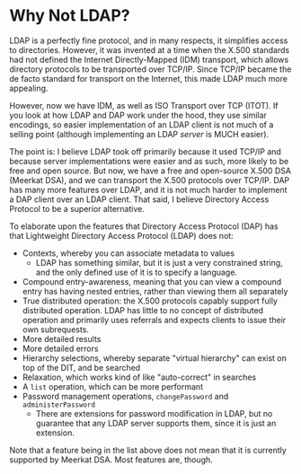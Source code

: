 # Why Not LDAP?

LDAP is a perfectly fine protocol, and in many respects, it simplifies access to
directories. However, it was invented at a time when the X.500 standards had not
defined the Internet Directly-Mapped (IDM) transport, which allows directory
protocols to be transported over TCP/IP. Since TCP/IP became the de facto
standard for transport on the Internet, this made LDAP much more appealing.

However, now we have IDM, as well as ISO Transport over TCP (ITOT). If you look
at how LDAP and DAP work under the hood, they use similar encodings, so easier
implementation of an LDAP client is not much of a selling point (although
implementing an LDAP _server_ is MUCH easier).

The point is: I believe LDAP took off primarily because it used TCP/IP and
because server implementations were easier and as such, more likely to be free
and open source. But now, we have a free and open-source X.500 DSA
(Meerkat DSA), and we can transport the X.500 protocols over TCP/IP. DAP has
many more features over LDAP, and it is not much harder to implement a DAP
client over an LDAP client. That said, I believe Directory Access Protocol to
be a superior alternative.

To elaborate upon the features that Directory Access Protocol (DAP) has that
Lightweight Directory Access Protocol (LDAP) does not:

- Contexts, whereby you can associate metadata to values
  - LDAP has something similar, but it is just a very constrained string, and
    the only defined use of it is to specify a language.
- Compound entry-awareness, meaning that you can view a compound entry has
  having nested entries, rather than viewing them all separately
- True distributed operation: the X.500 protocols capably support fully
  distributed operation. LDAP has little to no concept of distributed operation
  and primarily uses referrals and expects clients to issue their own
  subrequests.
- More detailed results
- More detailed errors
- Hierarchy selections, whereby separate "virtual hierarchy" can exist on top
  of the DIT, and be searched
- Relaxation, which works kind of like "auto-correct" in searches
- A `list` operation, which can be more performant
- Password management operations, `changePassword` and `administerPassword`
  - There are extensions for password modification in LDAP, but no guarantee
    that any LDAP server supports them, since it is just an extension.

Note that a feature being in the list above does not mean that it is currently
supported by Meerkat DSA. Most features are, though.
